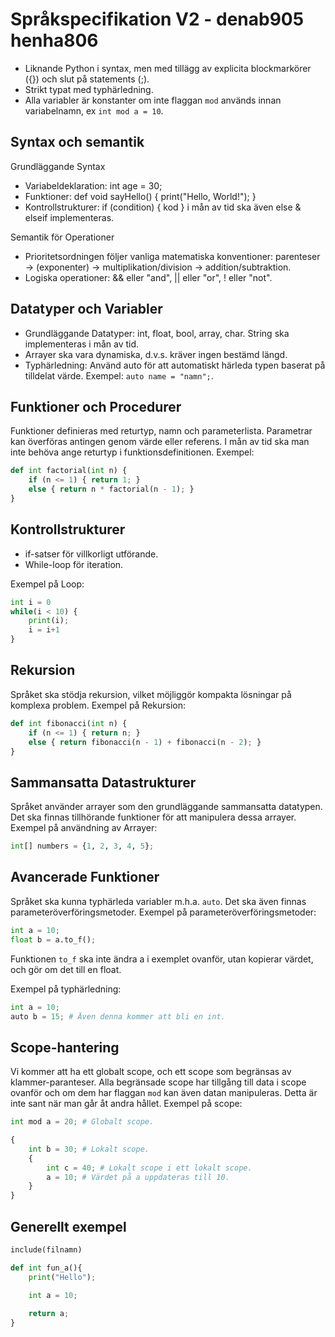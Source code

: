 # Språkspecifikation V2 - denab905 henha806
- Liknande Python i syntax, men med tillägg av explicita blockmarkörer ({}) och slut på statements (;).
- Strikt typat med typhärledning.
- Alla variabler är konstanter om inte flaggan `mod` används innan variabelnamn, ex `int mod a = 10`.

## Syntax och semantik
Grundläggande Syntax
- Variabeldeklaration: int age = 30;
- Funktioner: def void sayHello() { print("Hello, World!"); }
- Kontrollstrukturer: if (condition) { kod } i mån av tid ska även else & elseif implementeras.

Semantik för Operationer
- Prioritetsordningen följer vanliga matematiska konventioner: parenteser -> (exponenter) -> multiplikation/division -> addition/subtraktion.
- Logiska operationer: && eller "and", || eller "or", ! eller "not".

## Datatyper och Variabler
- Grundläggande Datatyper: int, float, bool, array, char. String ska implementeras i mån av tid.
- Arrayer ska vara dynamiska, d.v.s. kräver ingen bestämd längd.
- Typhärledning: Använd auto för att automatiskt härleda typen baserat på tilldelat värde. Exempel: `auto name = "namn";`.

## Funktioner och Procedurer
Funktioner definieras med returtyp, namn och parameterlista. Parametrar kan överföras antingen genom värde eller referens. I mån av tid ska man inte behöva ange returtyp i funktionsdefinitionen. <!-- Ska vara språkbestämt -->
Exempel:

``` python
def int factorial(int n) {
    if (n <= 1) { return 1; }
    else { return n * factorial(n - 1); }
}
```

## Kontrollstrukturer
- if-satser för villkorligt utförande.
- While-loop för iteration.

Exempel på Loop:

``` python
int i = 0
while(i < 10) {
    print(i);
    i = i+1
}
```

## Rekursion
Språket ska stödja rekursion, vilket möjliggör kompakta lösningar på komplexa problem.
Exempel på Rekursion:

``` python
def int fibonacci(int n) {
    if (n <= 1) { return n; }
    else { return fibonacci(n - 1) + fibonacci(n - 2); }
}
```

## Sammansatta Datastrukturer
Språket använder arrayer som den grundläggande sammansatta datatypen. Det ska finnas tillhörande funktioner för att manipulera dessa arrayer.
Exempel på användning av Arrayer:

``` python
int[] numbers = {1, 2, 3, 4, 5};
```

## Avancerade Funktioner
Språket ska kunna typhärleda variabler m.h.a. `auto`. Det ska även finnas parameteröverföringsmetoder.
Exempel på parameteröverföringsmetoder:
``` python
int a = 10;
float b = a.to_f();
```
Funktionen `to_f` ska inte ändra a i exemplet ovanför, utan kopierar värdet, och gör om det till en float.

Exempel på typhärledning:
``` python
int a = 10; 
auto b = 15; # Även denna kommer att bli en int.
```

## Scope-hantering
Vi kommer att ha ett globalt scope, och ett scope som begränsas av klammer-paranteser. Alla begränsade scope har tillgång till data i scope ovanför och om dem har flaggan `mod` kan även datan manipuleras. Detta är inte sant när man går åt andra hållet.
Exempel på scope:
``` python
int mod a = 20; # Globalt scope.

{
    int b = 30; # Lokalt scope.
    {
        int c = 40; # Lokalt scope i ett lokalt scope.
        a = 10; # Värdet på a uppdateras till 10.
    }
}
```

## Generellt exempel
``` python
include(filnamn)

def int fun_a(){
	print("Hello");

	int a = 10;
	
	return a;
}
```
